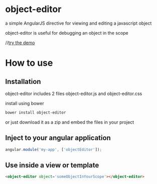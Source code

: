 object-editor
=============

a simple AngularJS directive for viewing and editing a javascript object

object-editor is useful for debugging an object in the scope 

//[try the demo](http://www.github.com)

# How to use
## Installation
object-editor includes 2 files object-editor.js and object-editor.css

install using bower
```bash
bower install object-editor
```

or just download it as a zip and embed the files in your project

## Inject to your angular application
```javascript
angular.module('my-app', ['objectEditor']);
```

## Use inside a view or template
```html
<object-editor object='someObjectInYourScope'></object-editor>
```

